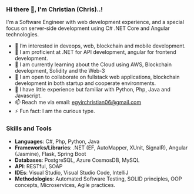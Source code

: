 ### Hi there 👋, I'm Christian (Chris)..!
I'm a Software Engineer with web development experience, and a special focus on server-side development using C# .NET Core and Angular technologies.

- 🔭 I’m interested in deveops, web, blockchain and mobile development.
- 🌱 I am proficient at .NET for API development, angular for frontend development.
- 👀 I am currently learning about the Cloud using AWS, Blockchain development, Solidity and the Web-3
- 💞️ I am open to collaborate on fullstack web applications, blockchain development in both startup and cooperate environments.
- 🍻 I have little experience but familiar with Python, Php, Java and Javascript.
- 📫 Reach me via email: egyirchristian06@gmail.com
- ⚡ Fun fact: I am the curious type.

### Skills and Tools
- <strong>Languages</strong>: C#, Php, Python, Java
- <strong>Frameworks/Libraries</strong>: .NET (EF, AutoMapper, XUnit, SignalR), Angular (Jasmine), Flask, Spring Boot
- <strong>Databases</strong>: PostgreSQL, Azure CosmosDB, MySQL
- <strong>API</strong>: RESTful, SOAP
- <strong>IDEs</strong>: Visual Studio, Visual Studio Code, IntelliJ
- <strong>Methodologies</strong>: Automated Software Testing, SOLID principles, OOP concepts, Microservices, Agile practices.
